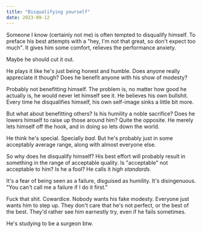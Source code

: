 ```yaml
---
title: "Disqualifying yourself"
date: 2023-09-12
---
```


Someone I know (certainly not me) is often tempted to disqualify himself. To preface his best attempts with a "hey, I'm not that great, so don't expect too much". It gives him some comfort, relieves the performance anxiety.

Maybe he should cut it out.

He plays it like he's just being honest and humble. Does anyone really appreciate it though? Does he benefit anyone with his show of modesty? 

Probably not benefitting himself. The problem is, no matter how good he actually is, he would never let himself see it. He believes his own bullshit. Every time he disqualifies himself, his own self-image sinks a little bit more.

But what about benefitting others? Is his humility a noble sacrifice? Does he lowers himself to raise up those around him? Quite the opposite. He merely lets himself off the hook, and in doing so lets down the world. 

He think he's special. Specially _bad_. But he's probably just in some acceptably average range, along with almost everyone else. 

So why does he disqualify himself? His best effort will probably result in something in the range of acceptable quality. Is "acceptable" not acceptable to him? Is he a fool? He calls it *high standards*.

It's a fear of being seen as a failure, disguised as humility. It's disingenuous. "You can't call me a failure if I do it first." 

Fuck that shit. Cowardice. Nobody wants his fake modesty. Everyone just wants him to step up. They don't care that he's not perfect, or the best of the best. They'd rather see him earnestly try, even if he fails sometimes.

He's studying to be a surgeon btw.
